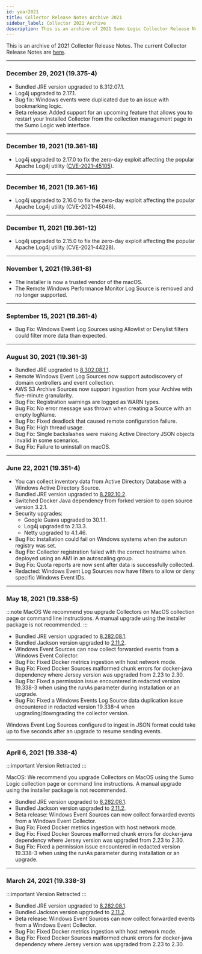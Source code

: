 ```yaml
---
id: year2021
title: Collector Release Notes Archive 2021
sidebar_label: Collector 2021 Archive
description: This is an archive of 2021 Sumo Logic Collector Release Notes.
---
```


This is an archive of 2021 Collector Release Notes. The current Collector Release Notes are [here](/docs/releasenotes/collector).

---
### December 29, 2021 (19.375-4)
* Bundled JRE version upgraded to 8.312.07.1.
* Log4j upgraded to 2.17.1.
* Bug fix: Windows events were duplicated due to an issue with bookmarking logic.
* Beta release: Added support for an upcoming feature that allows you to restart your Installed Collector from the collection management page in the Sumo Logic web interface.

---
### December 19, 2021 (19.361-18)
* Log4j upgraded to 2.17.0 to fix the zero-day exploit affecting the popular Apache Log4j utility ([CVE-2021-45105](https://github.com/advisories/GHSA-p6xc-xr62-6r2g)).

---
### December 16, 2021 (19.361-16)
* Log4j upgraded to 2.16.0 to fix the zero-day exploit affecting the popular Apache Log4j utility (CVE-2021-45046).

---
### December 11, 2021 (19.361-12)
* Log4j upgraded to 2.15.0 to fix the zero-day exploit affecting the popular Apache Log4j utility (CVE-2021-44228).

---
### November 1, 2021 (19.361-8)

* The installer is now a trusted vendor of the macOS.
* The Remote Windows Performance Monitor Log Source is removed and no longer supported.

---
### September 15, 2021 (19.361-4)
* Bug Fix: Windows Event Log Sources using Allowlist or Denylist filters could filter more data than expected.

---
### August 30, 2021 (19.361-3)
* Bundled JRE upgraded to [8.302.08.1.1](https://github.com/corretto/corretto-8/releases/tag/8.302.08.1).
* Remote Windows Event Log Sources now support autodiscovery of domain controllers and event collection.
* AWS S3 Archive Sources now support ingestion from your Archive with five-minute granularity.
* Bug Fix: Registration warnings are logged as WARN types.
* Bug Fix: No error message was thrown when creating a Source with an empty logName.
* Bug Fix: Fixed deadlock that caused remote configuration failure.
* Bug Fix: High thread usage.
* Bug Fix: Single backslashes were making Active Directory JSON objects invalid in some scenarios.
* Bug Fix: Failure to uninstall on macOS.

---
### June 22, 2021 (19.351-4)
* You can collect inventory data from Active Directory Database with a Windows Active Directory Source.
* Bundled JRE version upgraded to [8.292.10.2](https://github.com/corretto/corretto-8/releases/tag/8.292.10.2).
* Switched Docker Java dependency from forked version to open source version 3.2.1.
* Security upgrades:
    * Google Guava upgraded to 30.1.1.
    * Log4j upgraded to 2.13.3.
    * Netty upgraded to 4.1.46.
* Bug Fix: Installation could fail on Windows systems when the autorun registry was set.
* Bug Fix: Collector registration failed with the correct hostname when deployed using an AMI in an autoscaling group.
* Bug Fix: Quota reports are now sent after data is successfully collected.
* Redacted: Windows Event Log Sources now have filters to allow or deny specific Windows Event IDs.

---
### May 18, 2021 (19.338-5)

:::note MacOS
We recommend you upgrade Collectors on MacOS collection page  or command line instructions. A manual upgrade using the installer package is not recommended.
:::

* Bundled JRE version upgraded to [8.282.08.1](https://github.com/corretto/corretto-8/releases/tag/8.282.08.1).
* Bundled Jackson version upgraded to [2.11.2](https://mvnrepository.com/artifact/com.fasterxml.jackson.core/jackson-databind/2.11.2).
* Windows Event Sources can now collect forwarded events from a Windows Event Collector.
* Bug Fix: Fixed Docker metrics ingestion with host network mode.
* Bug Fix: Fixed Docker Sources malformed chunk errors for docker-java dependency where Jersey version was upgraded from 2.23 to 2.30.
* Bug Fix: Fixed a permission issue encountered in redacted version 19.338-3 when using the runAs parameter during installation or an upgrade.
* Bug Fix: Fixed a Windows Events Log Source data duplication issue encountered in redacted version 19.338-4 when upgrading/downgrading the collector version.

Windows Event Log Sources configured to ingest in JSON format could take up to five seconds after an upgrade to resume sending events.

---
### April 6, 2021 (19.338-4)
:::important
Version Retracted
:::

MacOS: We recommend you upgrade Collectors on MacOS using the Sumo Logic collection page or command line instructions. A manual upgrade using the installer package is not recommended.

* Bundled JRE version upgraded to [8.282.08.1](https://github.com/corretto/corretto-8/releases/tag/8.282.08.1).
* Bundled Jackson version upgraded to [2.11.2](https://mvnrepository.com/artifact/com.fasterxml.jackson.core/jackson-databind/2.11.2).
* Beta release: Windows Event Sources can now collect forwarded events from a Windows Event Collector.
* Bug Fix: Fixed Docker metrics ingestion with host network mode.
* Bug Fix: Fixed Docker Sources malformed chunk errors for docker-java dependency where Jersey version was upgraded from 2.23 to 2.30.
* Bug Fix: Fixed a permission issue encountered in redacted version 19.338-3 when using the runAs parameter during installation or an upgrade.

---
### March 24, 2021 (19.338-3)
:::important
Version Retracted
:::

* Bundled JRE version upgraded to [8.282.08.1](https://github.com/corretto/corretto-8/releases/tag/8.282.08.1).
* Bundled Jackson version upgraded to [2.11.2](https://mvnrepository.com/artifact/com.fasterxml.jackson.core/jackson-databind/2.11.2).
* Beta release: Windows Event Sources can now collect forwarded events from a Windows Event Collector.
* Bug Fix: Fixed Docker metrics ingestion with host network mode.
* Bug Fix: Fixed Docker Sources malformed chunk errors for docker-java dependency where Jersey version was upgraded from 2.23 to 2.30.
